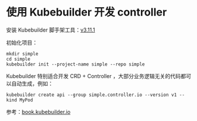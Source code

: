 # 使用 Kubebuilder 开发 controller

安装 Kubebuilder 脚手架工具：[v3.11.1](https://github.com/kubernetes-sigs/kubebuilder/releases/v3.11.1/)

初始化项目：

```shell
mkdir simple
cd simple
kubebuilder init --project-name simple --repo simple
```

Kubebuilder 特别适合开发 CRD + Controller ，大部分业务逻辑无关的代码都可以自动生成，例如：

```shell
kubebuilder create api --group simple.controller.io --version v1 --kind MyPod
```

参考：[book.kubebuilder.io](https://book.kubebuilder.io/)
